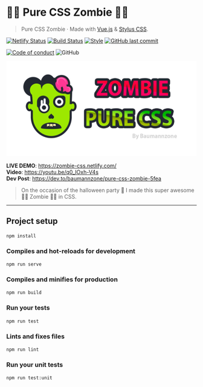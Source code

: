 # 🧟‍♀️ Pure CSS Zombie 🧟‍♂️

> Pure CSS Zombie · Made with [Vue.js](https://vuejs.org/) & [Stylus CSS](http://stylus-lang.com/). 

[![Netlify Status](https://api.netlify.com/api/v1/badges/62cc51b5-8ff4-4864-a1c1-79640db48a50/deploy-status)](https://app.netlify.com/sites/zombie-css/deploys)
[![Build Status](https://github.com/baumannzone/zombie-css/workflows/Node%20CI/badge.svg)](https://github.com/baumannzone/zombie-css/actions)
[![Style](https://img.shields.io/badge/code%20style-standard-brightgreen)](https://img.shields.io/badge/code%20style-standard-brightgreen?style=flat-square)
[![GitHub last commit](https://img.shields.io/github/last-commit/baumannzone/zombie-css)](https://github.com/baumannzone/zombie-css/commits/master)

[![Code of conduct](https://img.shields.io/badge/code%20of-conduct-ff69b4.svg)](https://github.com/baumannzone/zombie-css/blob/master/CODE_OF_CONDUCT.md)
![GitHub](https://img.shields.io/github/license/baumannzone/zombie-css?color=blue)

![MainImage](./src/assets/img/main.png)

**LIVE DEMO**: https://zombie-css.netlify.com/  
**Video**: https://youtu.be/q0_IOxh-V4s  
**Dev Post**: https://dev.to/baumannzone/pure-css-zombie-5fea

> On the occasion of the halloween party 🎃 I made this super awesome 🧟‍♀️ Zombie 🧟‍♂️ in CSS.

---

## Project setup
```
npm install
```

### Compiles and hot-reloads for development
```
npm run serve
```

### Compiles and minifies for production
```
npm run build
```

### Run your tests
```
npm run test
```

### Lints and fixes files
```
npm run lint
```

### Run your unit tests
```
npm run test:unit
```
